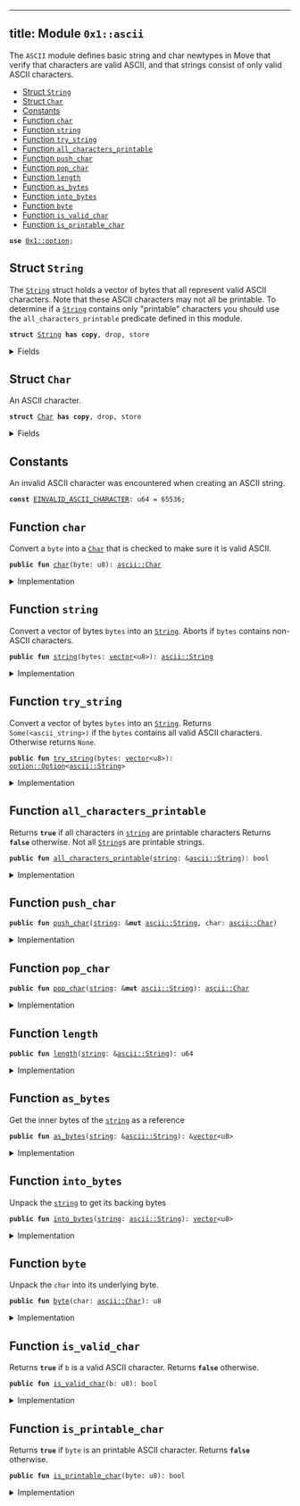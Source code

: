 
---
title: Module `0x1::ascii`
---

The <code>ASCII</code> module defines basic string and char newtypes in Move that verify
that characters are valid ASCII, and that strings consist of only valid ASCII characters.


-  [Struct `String`](#0x1_ascii_String)
-  [Struct `Char`](#0x1_ascii_Char)
-  [Constants](#@Constants_0)
-  [Function `char`](#0x1_ascii_char)
-  [Function `string`](#0x1_ascii_string)
-  [Function `try_string`](#0x1_ascii_try_string)
-  [Function `all_characters_printable`](#0x1_ascii_all_characters_printable)
-  [Function `push_char`](#0x1_ascii_push_char)
-  [Function `pop_char`](#0x1_ascii_pop_char)
-  [Function `length`](#0x1_ascii_length)
-  [Function `as_bytes`](#0x1_ascii_as_bytes)
-  [Function `into_bytes`](#0x1_ascii_into_bytes)
-  [Function `byte`](#0x1_ascii_byte)
-  [Function `is_valid_char`](#0x1_ascii_is_valid_char)
-  [Function `is_printable_char`](#0x1_ascii_is_printable_char)


<pre><code><b>use</b> <a href="../move-stdlib/option.md#0x1_option">0x1::option</a>;
</code></pre>



<a name="0x1_ascii_String"></a>

## Struct `String`

The <code><a href="../move-stdlib/ascii.md#0x1_ascii_String">String</a></code> struct holds a vector of bytes that all represent
valid ASCII characters. Note that these ASCII characters may not all
be printable. To determine if a <code><a href="../move-stdlib/ascii.md#0x1_ascii_String">String</a></code> contains only "printable"
characters you should use the <code>all_characters_printable</code> predicate
defined in this module.


<pre><code><b>struct</b> <a href="../move-stdlib/ascii.md#0x1_ascii_String">String</a> <b>has</b> <b>copy</b>, drop, store
</code></pre>



<details>
<summary>Fields</summary>


<dl>
<dt>
<code>bytes: <a href="../move-stdlib/vector.md#0x1_vector">vector</a>&lt;u8&gt;</code>
</dt>
<dd>

</dd>
</dl>


</details>

<a name="0x1_ascii_Char"></a>

## Struct `Char`

An ASCII character.


<pre><code><b>struct</b> <a href="../move-stdlib/ascii.md#0x1_ascii_Char">Char</a> <b>has</b> <b>copy</b>, drop, store
</code></pre>



<details>
<summary>Fields</summary>


<dl>
<dt>
<code>byte: u8</code>
</dt>
<dd>

</dd>
</dl>


</details>

<a name="@Constants_0"></a>

## Constants


<a name="0x1_ascii_EINVALID_ASCII_CHARACTER"></a>

An invalid ASCII character was encountered when creating an ASCII string.


<pre><code><b>const</b> <a href="../move-stdlib/ascii.md#0x1_ascii_EINVALID_ASCII_CHARACTER">EINVALID_ASCII_CHARACTER</a>: u64 = 65536;
</code></pre>



<a name="0x1_ascii_char"></a>

## Function `char`

Convert a <code>byte</code> into a <code><a href="../move-stdlib/ascii.md#0x1_ascii_Char">Char</a></code> that is checked to make sure it is valid ASCII.


<pre><code><b>public</b> <b>fun</b> <a href="../move-stdlib/ascii.md#0x1_ascii_char">char</a>(byte: u8): <a href="../move-stdlib/ascii.md#0x1_ascii_Char">ascii::Char</a>
</code></pre>



<details>
<summary>Implementation</summary>


<pre><code><b>public</b> <b>fun</b> <a href="../move-stdlib/ascii.md#0x1_ascii_char">char</a>(byte: u8): <a href="../move-stdlib/ascii.md#0x1_ascii_Char">Char</a> {
    <b>assert</b>!(<a href="../move-stdlib/ascii.md#0x1_ascii_is_valid_char">is_valid_char</a>(byte), <a href="../move-stdlib/ascii.md#0x1_ascii_EINVALID_ASCII_CHARACTER">EINVALID_ASCII_CHARACTER</a>);
    <a href="../move-stdlib/ascii.md#0x1_ascii_Char">Char</a> { byte }
}
</code></pre>



</details>

<a name="0x1_ascii_string"></a>

## Function `string`

Convert a vector of bytes <code>bytes</code> into an <code><a href="../move-stdlib/ascii.md#0x1_ascii_String">String</a></code>. Aborts if
<code>bytes</code> contains non-ASCII characters.


<pre><code><b>public</b> <b>fun</b> <a href="../move-stdlib/string.md#0x1_string">string</a>(bytes: <a href="../move-stdlib/vector.md#0x1_vector">vector</a>&lt;u8&gt;): <a href="../move-stdlib/ascii.md#0x1_ascii_String">ascii::String</a>
</code></pre>



<details>
<summary>Implementation</summary>


<pre><code><b>public</b> <b>fun</b> <a href="../move-stdlib/string.md#0x1_string">string</a>(bytes: <a href="../move-stdlib/vector.md#0x1_vector">vector</a>&lt;u8&gt;): <a href="../move-stdlib/ascii.md#0x1_ascii_String">String</a> {
   <b>let</b> x = <a href="../move-stdlib/ascii.md#0x1_ascii_try_string">try_string</a>(bytes);
   <b>assert</b>!(
        <a href="../move-stdlib/option.md#0x1_option_is_some">option::is_some</a>(&x),
        <a href="../move-stdlib/ascii.md#0x1_ascii_EINVALID_ASCII_CHARACTER">EINVALID_ASCII_CHARACTER</a>
   );
   <a href="../move-stdlib/option.md#0x1_option_destroy_some">option::destroy_some</a>(x)
}
</code></pre>



</details>

<a name="0x1_ascii_try_string"></a>

## Function `try_string`

Convert a vector of bytes <code>bytes</code> into an <code><a href="../move-stdlib/ascii.md#0x1_ascii_String">String</a></code>. Returns
<code>Some(&lt;ascii_string&gt;)</code> if the <code>bytes</code> contains all valid ASCII
characters. Otherwise returns <code>None</code>.


<pre><code><b>public</b> <b>fun</b> <a href="../move-stdlib/ascii.md#0x1_ascii_try_string">try_string</a>(bytes: <a href="../move-stdlib/vector.md#0x1_vector">vector</a>&lt;u8&gt;): <a href="../move-stdlib/option.md#0x1_option_Option">option::Option</a>&lt;<a href="../move-stdlib/ascii.md#0x1_ascii_String">ascii::String</a>&gt;
</code></pre>



<details>
<summary>Implementation</summary>


<pre><code><b>public</b> <b>fun</b> <a href="../move-stdlib/ascii.md#0x1_ascii_try_string">try_string</a>(bytes: <a href="../move-stdlib/vector.md#0x1_vector">vector</a>&lt;u8&gt;): Option&lt;<a href="../move-stdlib/ascii.md#0x1_ascii_String">String</a>&gt; {
    <b>let</b> len = <a href="../move-stdlib/vector.md#0x1_vector_length">vector::length</a>(&bytes);
    <b>let</b> <b>mut</b> i = 0;
    <b>while</b> (i &lt; len) {
        <b>let</b> possible_byte = *<a href="../move-stdlib/vector.md#0x1_vector_borrow">vector::borrow</a>(&bytes, i);
        <b>if</b> (!<a href="../move-stdlib/ascii.md#0x1_ascii_is_valid_char">is_valid_char</a>(possible_byte)) <b>return</b> <a href="../move-stdlib/option.md#0x1_option_none">option::none</a>();
        i = i + 1;
    };
    <a href="../move-stdlib/option.md#0x1_option_some">option::some</a>(<a href="../move-stdlib/ascii.md#0x1_ascii_String">String</a> { bytes })
}
</code></pre>



</details>

<a name="0x1_ascii_all_characters_printable"></a>

## Function `all_characters_printable`

Returns <code><b>true</b></code> if all characters in <code><a href="../move-stdlib/string.md#0x1_string">string</a></code> are printable characters
Returns <code><b>false</b></code> otherwise. Not all <code><a href="../move-stdlib/ascii.md#0x1_ascii_String">String</a></code>s are printable strings.


<pre><code><b>public</b> <b>fun</b> <a href="../move-stdlib/ascii.md#0x1_ascii_all_characters_printable">all_characters_printable</a>(<a href="../move-stdlib/string.md#0x1_string">string</a>: &<a href="../move-stdlib/ascii.md#0x1_ascii_String">ascii::String</a>): bool
</code></pre>



<details>
<summary>Implementation</summary>


<pre><code><b>public</b> <b>fun</b> <a href="../move-stdlib/ascii.md#0x1_ascii_all_characters_printable">all_characters_printable</a>(<a href="../move-stdlib/string.md#0x1_string">string</a>: &<a href="../move-stdlib/ascii.md#0x1_ascii_String">String</a>): bool {
    <b>let</b> len = <a href="../move-stdlib/vector.md#0x1_vector_length">vector::length</a>(&<a href="../move-stdlib/string.md#0x1_string">string</a>.bytes);
    <b>let</b> <b>mut</b> i = 0;
    <b>while</b> (i &lt; len) {
        <b>let</b> byte = *<a href="../move-stdlib/vector.md#0x1_vector_borrow">vector::borrow</a>(&<a href="../move-stdlib/string.md#0x1_string">string</a>.bytes, i);
        <b>if</b> (!<a href="../move-stdlib/ascii.md#0x1_ascii_is_printable_char">is_printable_char</a>(byte)) <b>return</b> <b>false</b>;
        i = i + 1;
    };
    <b>true</b>
}
</code></pre>



</details>

<a name="0x1_ascii_push_char"></a>

## Function `push_char`



<pre><code><b>public</b> <b>fun</b> <a href="../move-stdlib/ascii.md#0x1_ascii_push_char">push_char</a>(<a href="../move-stdlib/string.md#0x1_string">string</a>: &<b>mut</b> <a href="../move-stdlib/ascii.md#0x1_ascii_String">ascii::String</a>, char: <a href="../move-stdlib/ascii.md#0x1_ascii_Char">ascii::Char</a>)
</code></pre>



<details>
<summary>Implementation</summary>


<pre><code><b>public</b> <b>fun</b> <a href="../move-stdlib/ascii.md#0x1_ascii_push_char">push_char</a>(<a href="../move-stdlib/string.md#0x1_string">string</a>: &<b>mut</b> <a href="../move-stdlib/ascii.md#0x1_ascii_String">String</a>, char: <a href="../move-stdlib/ascii.md#0x1_ascii_Char">Char</a>) {
    <a href="../move-stdlib/vector.md#0x1_vector_push_back">vector::push_back</a>(&<b>mut</b> <a href="../move-stdlib/string.md#0x1_string">string</a>.bytes, char.byte);
}
</code></pre>



</details>

<a name="0x1_ascii_pop_char"></a>

## Function `pop_char`



<pre><code><b>public</b> <b>fun</b> <a href="../move-stdlib/ascii.md#0x1_ascii_pop_char">pop_char</a>(<a href="../move-stdlib/string.md#0x1_string">string</a>: &<b>mut</b> <a href="../move-stdlib/ascii.md#0x1_ascii_String">ascii::String</a>): <a href="../move-stdlib/ascii.md#0x1_ascii_Char">ascii::Char</a>
</code></pre>



<details>
<summary>Implementation</summary>


<pre><code><b>public</b> <b>fun</b> <a href="../move-stdlib/ascii.md#0x1_ascii_pop_char">pop_char</a>(<a href="../move-stdlib/string.md#0x1_string">string</a>: &<b>mut</b> <a href="../move-stdlib/ascii.md#0x1_ascii_String">String</a>): <a href="../move-stdlib/ascii.md#0x1_ascii_Char">Char</a> {
    <a href="../move-stdlib/ascii.md#0x1_ascii_Char">Char</a> { byte: <a href="../move-stdlib/vector.md#0x1_vector_pop_back">vector::pop_back</a>(&<b>mut</b> <a href="../move-stdlib/string.md#0x1_string">string</a>.bytes) }
}
</code></pre>



</details>

<a name="0x1_ascii_length"></a>

## Function `length`



<pre><code><b>public</b> <b>fun</b> <a href="../move-stdlib/ascii.md#0x1_ascii_length">length</a>(<a href="../move-stdlib/string.md#0x1_string">string</a>: &<a href="../move-stdlib/ascii.md#0x1_ascii_String">ascii::String</a>): u64
</code></pre>



<details>
<summary>Implementation</summary>


<pre><code><b>public</b> <b>fun</b> <a href="../move-stdlib/ascii.md#0x1_ascii_length">length</a>(<a href="../move-stdlib/string.md#0x1_string">string</a>: &<a href="../move-stdlib/ascii.md#0x1_ascii_String">String</a>): u64 {
    <a href="../move-stdlib/vector.md#0x1_vector_length">vector::length</a>(<a href="../move-stdlib/ascii.md#0x1_ascii_as_bytes">as_bytes</a>(<a href="../move-stdlib/string.md#0x1_string">string</a>))
}
</code></pre>



</details>

<a name="0x1_ascii_as_bytes"></a>

## Function `as_bytes`

Get the inner bytes of the <code><a href="../move-stdlib/string.md#0x1_string">string</a></code> as a reference


<pre><code><b>public</b> <b>fun</b> <a href="../move-stdlib/ascii.md#0x1_ascii_as_bytes">as_bytes</a>(<a href="../move-stdlib/string.md#0x1_string">string</a>: &<a href="../move-stdlib/ascii.md#0x1_ascii_String">ascii::String</a>): &<a href="../move-stdlib/vector.md#0x1_vector">vector</a>&lt;u8&gt;
</code></pre>



<details>
<summary>Implementation</summary>


<pre><code><b>public</b> <b>fun</b> <a href="../move-stdlib/ascii.md#0x1_ascii_as_bytes">as_bytes</a>(<a href="../move-stdlib/string.md#0x1_string">string</a>: &<a href="../move-stdlib/ascii.md#0x1_ascii_String">String</a>): &<a href="../move-stdlib/vector.md#0x1_vector">vector</a>&lt;u8&gt; {
   &<a href="../move-stdlib/string.md#0x1_string">string</a>.bytes
}
</code></pre>



</details>

<a name="0x1_ascii_into_bytes"></a>

## Function `into_bytes`

Unpack the <code><a href="../move-stdlib/string.md#0x1_string">string</a></code> to get its backing bytes


<pre><code><b>public</b> <b>fun</b> <a href="../move-stdlib/ascii.md#0x1_ascii_into_bytes">into_bytes</a>(<a href="../move-stdlib/string.md#0x1_string">string</a>: <a href="../move-stdlib/ascii.md#0x1_ascii_String">ascii::String</a>): <a href="../move-stdlib/vector.md#0x1_vector">vector</a>&lt;u8&gt;
</code></pre>



<details>
<summary>Implementation</summary>


<pre><code><b>public</b> <b>fun</b> <a href="../move-stdlib/ascii.md#0x1_ascii_into_bytes">into_bytes</a>(<a href="../move-stdlib/string.md#0x1_string">string</a>: <a href="../move-stdlib/ascii.md#0x1_ascii_String">String</a>): <a href="../move-stdlib/vector.md#0x1_vector">vector</a>&lt;u8&gt; {
   <b>let</b> <a href="../move-stdlib/ascii.md#0x1_ascii_String">String</a> { bytes } = <a href="../move-stdlib/string.md#0x1_string">string</a>;
   bytes
}
</code></pre>



</details>

<a name="0x1_ascii_byte"></a>

## Function `byte`

Unpack the <code>char</code> into its underlying byte.


<pre><code><b>public</b> <b>fun</b> <a href="../move-stdlib/ascii.md#0x1_ascii_byte">byte</a>(char: <a href="../move-stdlib/ascii.md#0x1_ascii_Char">ascii::Char</a>): u8
</code></pre>



<details>
<summary>Implementation</summary>


<pre><code><b>public</b> <b>fun</b> <a href="../move-stdlib/ascii.md#0x1_ascii_byte">byte</a>(char: <a href="../move-stdlib/ascii.md#0x1_ascii_Char">Char</a>): u8 {
   <b>let</b> <a href="../move-stdlib/ascii.md#0x1_ascii_Char">Char</a> { byte } = char;
   byte
}
</code></pre>



</details>

<a name="0x1_ascii_is_valid_char"></a>

## Function `is_valid_char`

Returns <code><b>true</b></code> if <code>b</code> is a valid ASCII character. Returns <code><b>false</b></code> otherwise.


<pre><code><b>public</b> <b>fun</b> <a href="../move-stdlib/ascii.md#0x1_ascii_is_valid_char">is_valid_char</a>(b: u8): bool
</code></pre>



<details>
<summary>Implementation</summary>


<pre><code><b>public</b> <b>fun</b> <a href="../move-stdlib/ascii.md#0x1_ascii_is_valid_char">is_valid_char</a>(b: u8): bool {
   b &lt;= 0x7F
}
</code></pre>



</details>

<a name="0x1_ascii_is_printable_char"></a>

## Function `is_printable_char`

Returns <code><b>true</b></code> if <code>byte</code> is an printable ASCII character. Returns <code><b>false</b></code> otherwise.


<pre><code><b>public</b> <b>fun</b> <a href="../move-stdlib/ascii.md#0x1_ascii_is_printable_char">is_printable_char</a>(byte: u8): bool
</code></pre>



<details>
<summary>Implementation</summary>


<pre><code><b>public</b> <b>fun</b> <a href="../move-stdlib/ascii.md#0x1_ascii_is_printable_char">is_printable_char</a>(byte: u8): bool {
   byte &gt;= 0x20 && // Disallow metacharacters
   <a href="../move-stdlib/ascii.md#0x1_ascii_byte">byte</a> &lt;= 0x7E // Don't allow DEL metacharacter
}
</code></pre>



</details>
